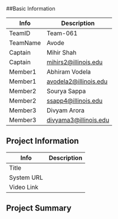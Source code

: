 ##Basic Information

|   Info      |        Description     |
| ----------- | ---------------------- |
| TeamID      |        Team-061        |
| TeamName    |         Avode          |
| Captain     |       Mihir Shah       |
| Captain     |  mihirs2@illinois.edu  |
| Member1     |     Abhiram Vodela     |
| Member1     |  avodela2@illinois.edu |
| Member2     |      Sourya Sappa      |
| Member2     |   ssapp4@illinois.edu  |
| Member3     |      Divyam Arora      |
| Member3     |  divyama3@illinois.edu |

## Project Information

|   Info      |        Description     |
| ----------- | ---------------------- |
|  Title      |                        |
| System URL  |                        |
| Video Link  |                        |

## Project Summary
